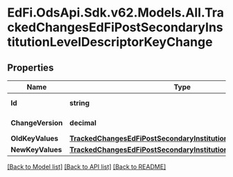 # EdFi.OdsApi.Sdk.v62.Models.All.TrackedChangesEdFiPostSecondaryInstitutionLevelDescriptorKeyChange

## Properties

Name | Type | Description | Notes
------------ | ------------- | ------------- | -------------
**Id** | **string** | Resource identifier | [optional] 
**ChangeVersion** | **decimal** | Change version | [optional] 
**OldKeyValues** | [**TrackedChangesEdFiPostSecondaryInstitutionLevelDescriptorKey**](TrackedChangesEdFiPostSecondaryInstitutionLevelDescriptorKey.md) |  | [optional] 
**NewKeyValues** | [**TrackedChangesEdFiPostSecondaryInstitutionLevelDescriptorKey**](TrackedChangesEdFiPostSecondaryInstitutionLevelDescriptorKey.md) |  | [optional] 

[[Back to Model list]](../../README.md#documentation-for-models) [[Back to API list]](../../README.md#documentation-for-api-endpoints) [[Back to README]](../../README.md)

